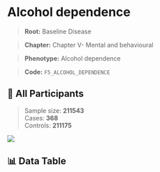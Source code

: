 # Alcohol dependence

> **Root:** Baseline Disease  

> **Chapter:** Chapter V- Mental and behavioural  

> **Phenotype:** Alcohol dependence  

> **Code:** `F5_ALCOHOL_DEPENDENCE`

## 🧪 All Participants  
> Sample size: **211543**  
> Cases: **368**  
> Controls: **211175**
<img src="/Sensitive/Figures/ALL/Baseline/F5_ALCOHOL_DEPENDENCE.png"/>

## 📊 Data Table
<CsvTableMRF src="/Sensitive/Data/ALL/Baseline/LG_F5_ALCOHOL_DEPENDENCE.csv"/>

